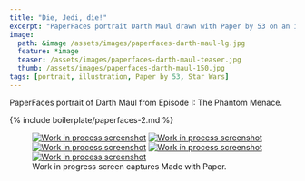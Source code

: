 ```yaml
---
title: "Die, Jedi, die!"
excerpt: "PaperFaces portrait Darth Maul drawn with Paper by 53 on an iPad."
image: 
  path: &image /assets/images/paperfaces-darth-maul-lg.jpg 
  feature: *image
  teaser: /assets/images/paperfaces-darth-maul-teaser.jpg
  thumb: /assets/images/paperfaces-darth-maul-150.jpg
tags: [portrait, illustration, Paper by 53, Star Wars]
---
```


PaperFaces portrait of Darth Maul from Episode I: The Phantom Menace.

{% include boilerplate/paperfaces-2.md %}

<figure class="third">
	<a href="{{ site.url }}/assets/images/paperfaces-darth-maul-process-1-lg.jpg"><img src="{{ site.url }}/assets/images/paperfaces-darth-maul-process-1-600.jpg" alt="Work in process screenshot"></a>
	<a href="{{ site.url }}/assets/images/paperfaces-darth-maul-process-2-lg.jpg"><img src="{{ site.url }}/assets/images/paperfaces-darth-maul-process-2-600.jpg" alt="Work in process screenshot"></a>
	<a href="{{ site.url }}/assets/images/paperfaces-darth-maul-process-3-lg.jpg"><img src="{{ site.url }}/assets/images/paperfaces-darth-maul-process-3-600.jpg" alt="Work in process screenshot"></a>
	<a href="{{ site.url }}/assets/images/paperfaces-darth-maul-process-4-lg.jpg"><img src="{{ site.url }}/assets/images/paperfaces-darth-maul-process-4-600.jpg" alt="Work in process screenshot"></a>
	<a href="{{ site.url }}/assets/images/paperfaces-darth-maul-process-5-lg.jpg"><img src="{{ site.url }}/assets/images/paperfaces-darth-maul-process-5-600.jpg" alt="Work in process screenshot"></a>
	<figcaption>Work in progress screen captures Made with Paper.</figcaption>
</figure>

